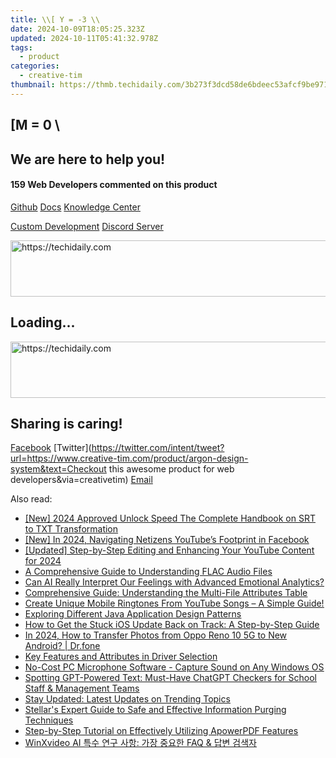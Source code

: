 ```yaml
---
title: \\[ Y = -3 \\
date: 2024-10-09T18:05:25.323Z
updated: 2024-10-11T05:41:32.978Z
tags:
  - product
categories:
  - creative-tim
thumbnail: https://thmb.techidaily.com/3b273f3dcd58de6bdeec53afcf9be971cffb1887a1cf9aa58c2806ddb93b59d9.jpg
---
```


## \[M = 0 \

## We are here to help you!

#### 159 Web Developers commented on this product

[Github](https://github.com/creativetimofficial/argon-design-system) [Docs](https://tools.techidaily.com/creative-tim/products/) [Knowledge Center](https://tools.techidaily.com/creative-tim/products/) 

[Custom Development](https://tools.techidaily.com/creative-tim/products/) [Discord Server](https://discord.com/invite/FhCJCaHdQa) 

<!-- affiliate ads begin -->
<a href="https://ephamedtechinc.pxf.io/c/5597632/2137207/26400" target="_top" id="2137207">
  <img src="//a.impactradius-go.com/display-ad/26400-2137207" border="0" alt="https://techidaily.com" width="728" height="90"/>
</a>
<img height="0" width="0" src="https://ephamedtechinc.pxf.io/i/5597632/2137207/26400" style="position:absolute;visibility:hidden;" border="0" />
<!-- affiliate ads end -->

## Loading...

<!-- affiliate ads begin -->
<a href="https://appsumo.8odi.net/c/5597632/2094418/7443" target="_top" id="2094418">
  <img src="//a.impactradius-go.com/display-ad/7443-2094418" border="0" alt="https://techidaily.com" width="728" height="90"/>
</a>
<img height="0" width="0" src="https://appsumo.8odi.net/i/5597632/2094418/7443" style="position:absolute;visibility:hidden;" border="0" />
<!-- affiliate ads end -->

## Sharing is caring!

[Facebook](https://www.facebook.com/sharer/sharer.php?u=https://www.creative-tim.com/product/argon-design-system?src=sdkpreparse) [Twitter](https://twitter.com/intent/tweet?url=https://www.creative-tim.com/product/argon-design-system&text=Checkout this awesome product for web developers&via=creativetim) [Email](https://tools.techidaily.com/creative-tim/products/)

<ins class="adsbygoogle"
     style="display:block"
     data-ad-format="autorelaxed"
     data-ad-client="ca-pub-7571918770474297"
     data-ad-slot="1223367746"></ins>

<ins class="adsbygoogle"
     style="display:block"
     data-ad-client="ca-pub-7571918770474297"
     data-ad-slot="8358498916"
     data-ad-format="auto"
     data-full-width-responsive="true"></ins>

<span class="atpl-alsoreadstyle">Also read:</span>
<div><ul>
<li><a href="https://fox-info.techidaily.com/new-2024-approved-unlock-speed-the-complete-handbook-on-srt-to-txt-transformation/"><u>[New] 2024 Approved Unlock Speed The Complete Handbook on SRT to TXT Transformation</u></a></li>
<li><a href="https://facebook-video-files.techidaily.com/new-in-2024-navigating-netizens-youtubes-footprint-in-facebook/"><u>[New] In 2024, Navigating Netizens YouTube’s Footprint in Facebook</u></a></li>
<li><a href="https://youtube-lab.techidaily.com/ed-step-by-step-editing-and-enhancing-your-youtube-content-for-2024/"><u>[Updated] Step-by-Step Editing and Enhancing Your YouTube Content for 2024</u></a></li>
<li><a href="https://fox-shield.techidaily.com/a-comprehensive-guide-to-understanding-flac-audio-files/"><u>A Comprehensive Guide to Understanding FLAC Audio Files</u></a></li>
<li><a href="https://tech-hub.techidaily.com/can-ai-really-interpret-our-feelings-with-advanced-emotional-analytics/"><u>Can AI Really Interpret Our Feelings with Advanced Emotional Analytics?</u></a></li>
<li><a href="https://fox-shield.techidaily.com/comprehensive-guide-understanding-the-multi-file-attributes-table/"><u>Comprehensive Guide: Understanding the Multi-File Attributes Table</u></a></li>
<li><a href="https://fox-shield.techidaily.com/create-unique-mobile-ringtones-from-youtube-songs-a-simple-guide/"><u>Create Unique Mobile Ringtones From YouTube Songs – A Simple Guide!</u></a></li>
<li><a href="https://fox-shield.techidaily.com/exploring-different-java-application-design-patterns/"><u>Exploring Different Java Application Design Patterns</u></a></li>
<li><a href="https://fox-that.techidaily.com/how-to-get-the-stuck-ios-update-back-on-track-a-step-by-step-guide/"><u>How to Get the Stuck iOS Update Back on Track: A Step-by-Step Guide</u></a></li>
<li><a href="https://android-transfer.techidaily.com/in-2024-how-to-transfer-photos-from-oppo-reno-10-5g-to-new-android-drfone-by-drfone-transfer-from-android-transfer-from-android/"><u>In 2024, How to Transfer Photos from Oppo Reno 10 5G to New Android? | Dr.fone</u></a></li>
<li><a href="https://fox-shield.techidaily.com/key-features-and-attributes-in-driver-selection/"><u>Key Features and Attributes in Driver Selection</u></a></li>
<li><a href="https://fox-shield.techidaily.com/no-cost-pc-microphone-software-capture-sound-on-any-windows-os/"><u>No-Cost PC Microphone Software - Capture Sound on Any Windows OS</u></a></li>
<li><a href="https://tech-haven.techidaily.com/spotting-gpt-powered-text-must-have-chatgpt-checkers-for-school-staff-and-management-teams/"><u>Spotting GPT-Powered Text: Must-Have ChatGPT Checkers for School Staff & Management Teams</u></a></li>
<li><a href="https://fox-shield.techidaily.com/stay-updated-latest-updates-on-trending-topics/"><u>Stay Updated: Latest Updates on Trending Topics</u></a></li>
<li><a href="https://data-safeguard.techidaily.com/stellars-expert-guide-to-safe-and-effective-information-purging-techniques/"><u>Stellar's Expert Guide to Safe and Effective Information Purging Techniques</u></a></li>
<li><a href="https://fox-shield.techidaily.com/step-by-step-tutorial-on-effectively-utilizing-apowerpdf-features/"><u>Step-by-Step Tutorial on Effectively Utilizing ApowerPDF Features</u></a></li>
<li><a href="https://discover-awesome.techidaily.com/winxvideo-ai-faq-and/"><u>WinXvideo AI 특수 연구 사항: 가장 중요한 FAQ & 답변 검색자</u></a></li>
</ul></div>

